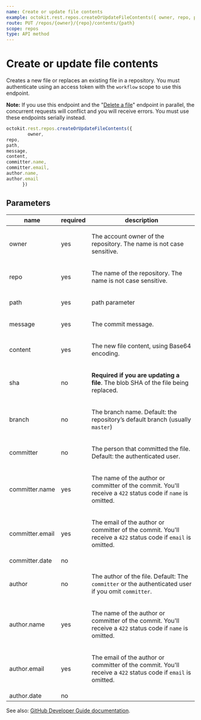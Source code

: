```yaml
---
name: Create or update file contents
example: octokit.rest.repos.createOrUpdateFileContents({ owner, repo, path, message, content, committer.name, committer.email, author.name, author.email })
route: PUT /repos/{owner}/{repo}/contents/{path}
scope: repos
type: API method
---
```


# Create or update file contents

Creates a new file or replaces an existing file in a repository. You must authenticate using an access token with the `workflow` scope to use this endpoint.

**Note:** If you use this endpoint and the "[Delete a file](https://docs.github.com/enterprise-cloud@latest//rest/reference/repos/#delete-file)" endpoint in parallel, the concurrent requests will conflict and you will receive errors. You must use these endpoints serially instead.

```js
octokit.rest.repos.createOrUpdateFileContents({
        owner,
repo,
path,
message,
content,
committer.name,
committer.email,
author.name,
author.email
      })
```

## Parameters

<table>
  <thead>
    <tr>
      <th>name</th>
      <th>required</th>
      <th>description</th>
    </tr>
  </thead>
  <tbody>
    <tr><td>owner</td><td>yes</td><td>

The account owner of the repository. The name is not case sensitive.

</td></tr>
<tr><td>repo</td><td>yes</td><td>

The name of the repository. The name is not case sensitive.

</td></tr>
<tr><td>path</td><td>yes</td><td>

path parameter

</td></tr>
<tr><td>message</td><td>yes</td><td>

The commit message.

</td></tr>
<tr><td>content</td><td>yes</td><td>

The new file content, using Base64 encoding.

</td></tr>
<tr><td>sha</td><td>no</td><td>

**Required if you are updating a file**. The blob SHA of the file being replaced.

</td></tr>
<tr><td>branch</td><td>no</td><td>

The branch name. Default: the repository’s default branch (usually `master`)

</td></tr>
<tr><td>committer</td><td>no</td><td>

The person that committed the file. Default: the authenticated user.

</td></tr>
<tr><td>committer.name</td><td>yes</td><td>

The name of the author or committer of the commit. You'll receive a `422` status code if `name` is omitted.

</td></tr>
<tr><td>committer.email</td><td>yes</td><td>

The email of the author or committer of the commit. You'll receive a `422` status code if `email` is omitted.

</td></tr>
<tr><td>committer.date</td><td>no</td><td>

</td></tr>
<tr><td>author</td><td>no</td><td>

The author of the file. Default: The `committer` or the authenticated user if you omit `committer`.

</td></tr>
<tr><td>author.name</td><td>yes</td><td>

The name of the author or committer of the commit. You'll receive a `422` status code if `name` is omitted.

</td></tr>
<tr><td>author.email</td><td>yes</td><td>

The email of the author or committer of the commit. You'll receive a `422` status code if `email` is omitted.

</td></tr>
<tr><td>author.date</td><td>no</td><td>

</td></tr>
  </tbody>
</table>

See also: [GitHub Developer Guide documentation](https://docs.github.com/enterprise-cloud@latest//rest/reference/repos#create-or-update-file-contents).
